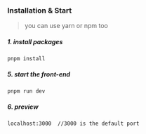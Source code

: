 





### Installation & Start
> you can use yarn or npm too
##### 1. install packages
```
pnpm install
```

##### 5. start the front-end
```
pnpm run dev
```
##### 6. preview 
```
localhost:3000  //3000 is the default port
```


